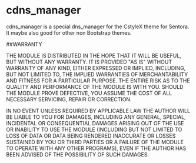 cdns_manager
============

cdns_manager is a special dns_manager for the CstyleX theme for Sentora.
It maybe also good for other non Bootstrap themes.

##WARRANTY

THE MODULE IS DISTRIBUTED IN THE HOPE THAT IT WILL BE USEFUL, BUT WITHOUT ANY WARRANTY. 
IT IS PROVIDED "AS IS" WITHOUT WARRANTY OF ANY KIND, EITHER EXPRESSED OR IMPLIED, INCLUDING, BUT NOT LIMITED TO, THE IMPLIED WARRANTIES OF MERCHANTABILITY AND FITNESS FOR A PARTICULAR PURPOSE. 
THE ENTIRE RISK AS TO THE QUALITY AND PERFORMANCE OF THE MODULE IS WITH YOU. 
SHOULD THE MODULE PROVE DEFECTIVE, YOU ASSUME THE COST OF ALL NECESSARY SERVICING, REPAIR OR CORRECTION.

IN NO EVENT UNLESS REQUIRED BY APPLICABLE LAW THE AUTHOR WILL BE LIABLE TO YOU FOR DAMAGES, 
INCLUDING ANY GENERAL, SPECIAL, INCIDENTAL OR CONSEQUENTIAL DAMAGES ARISING OUT OF THE USE OR INABILITY TO USE THE MODULE 
(INCLUDING BUT NOT LIMITED TO LOSS OF DATA OR DATA BEING RENDERED INACCURATE OR LOSSES SUSTAINED BY YOU OR THIRD PARTIES OR A FAILURE OF THE MODULE TO OPERATE WITH ANY OTHER PROGRAMS), 
EVEN IF THE AUTHOR HAS BEEN ADVISED OF THE POSSIBILITY OF SUCH DAMAGES.